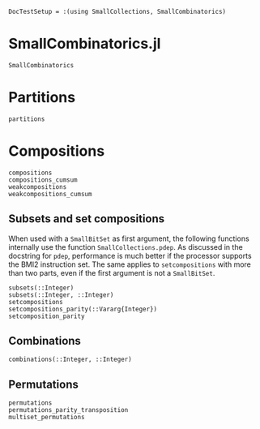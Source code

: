```@meta
DocTestSetup = :(using SmallCollections, SmallCombinatorics)
```

# SmallCombinatorics.jl

```@docs
SmallCombinatorics
```
# Partitions
```@docs
partitions
```

# Compositions
```@docs
compositions
compositions_cumsum
weakcompositions
weakcompositions_cumsum
```

## Subsets and set compositions

When used with a `SmallBitSet` as first argument, the following functions internally use
the function `SmallCollections.pdep`.
As discussed in the docstring for `pdep`, performance is much better if the processor supports the BMI2 instruction set.
The same applies to `setcompositions` with more than two parts, even if the first argument is not a `SmallBitSet`.

```@docs
subsets(::Integer)
subsets(::Integer, ::Integer)
setcompositions
setcompositions_parity(::Vararg{Integer})
setcomposition_parity
```

## Combinations

```@docs
combinations(::Integer, ::Integer)
```

## Permutations

```@docs
permutations
permutations_parity_transposition
multiset_permutations
```

